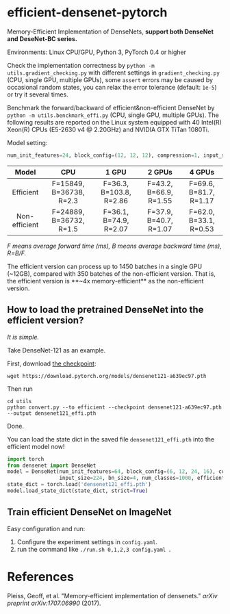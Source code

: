 # efficient-densenet-pytorch

Memory-Efficient Implementation of DenseNets, **support both DenseNet and DeseNet-BC series.**

Environments: Linux CPU/GPU, Python 3, PyTorch 0.4 or higher

Check the implementation correctness by `python -m utils.gradient_checking.py` with different settings in `gradient_checking.py` (CPU, single GPU, multiple GPUs), some `assert` errors may be caused by occasional random states, you can relax the error tolerance (default: `1e-5`) or try it several times.

Benchmark the forward/backward of efficient&non-efficient DenseNet by `python -m utils.benckmark_effi.py` (CPU, single GPU, multiple GPUs). The following results are reported on the Linux system equipped with 40 Intel(R) Xeon(R) CPUs (E5-2630 v4 @ 2.20GHz) and NVIDIA GTX TiTan 1080Ti.

Model setting:   
```python
num_init_features=24, block_config=(12, 12, 12), compression=1, input_size=32, bn_size=None, batch size=128.
```

|     Model     |           CPU           |          1 GPU          |         2 GPUs         |         4 GPUs         |
| :-----------: | :---------------------: | :---------------------: | :--------------------: | :--------------------: |
|   Efficient   | F=15849, B=36738, R=2.3 | F=36.3, B=103.8, R=2.86 | F=43.2, B=66.9, R=1.55 | F=69.6, B=81.7, R=1.17 |
| Non-efficient | F=24889, B=36732, R=1.5 | F=36.1, B=74.9, R=2.07  | F=37.9, B=40.7, R=1.07 | F=62.0, B=33.1, R=0.53 |

*F means average forward time (ms), B means average backward time (ms), R=B/F.*

The efficient version can process up to 1450 batches in a single GPU (~12GB), compared with 350 batches of the non-efficient version. That is, the efficient version is **~4x memory-efficient** as the non-efficient version.

## How to load the pretrained DenseNet into the efficient version?

*It is simple.*

Take DenseNet-121 as an example.

First, download [the checkpoint](https://github.com/pytorch/vision/blob/master/torchvision/models/densenet.py#L12):

```shell
wget https://download.pytorch.org/models/densenet121-a639ec97.pth
```

Then run

````shell
cd utils
python convert.py --to efficient --checkpoint densenet121-a639ec97.pth  --output densenet121_effi.pth
````

 Done.

You can load the state dict in the saved file `densenet121_effi.pth` into the efficient model now!

```python
import torch
from densenet import DenseNet
model = DenseNet(num_init_features=64, block_config=(6, 12, 24, 16), compression=0.5,
                 input_size=224, bn_size=4, num_classes=1000, efficient=True)
state_dict = torch.load('densenet121_effi.pth')
model.load_state_dict(state_dict, strict=True)
```

## Train efficient DenseNet on ImageNet

Easy configuration and run:

1. Configure the experiment settings in `config.yaml`.
2. run the command like `./run.sh 0,1,2,3 config.yaml `.

# References

Pleiss, Geoff, et al. "Memory-efficient implementation of densenets." *arXiv preprint arXiv:1707.06990* (2017).


